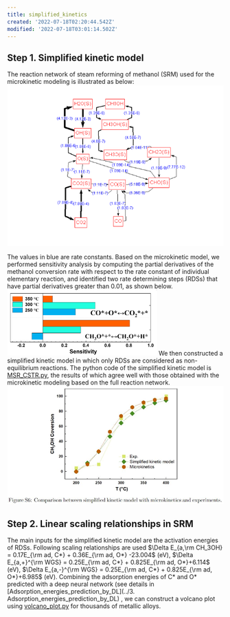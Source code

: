 ```yaml
---
title: simplified_kinetics
created: '2022-07-18T02:20:44.542Z'
modified: '2022-07-18T03:01:14.502Z'
---
```


## Step 1. Simplified kinetic model

The reaction network of steam reforming of methanol (SRM) used for the microkinetic modeling is illustrated as below:
![](./reaction_path.jpg)

The values in blue are rate constants. Based on the microkinetic model, we performed sensitivity analysis by computing the partial derivatives of the methanol conversion rate with respect to the rate constant of individual elementary reaction, and identified two rate determining steps (RDSs) that have partial derivatives greater than 0.01, as shown below. 
![](./sensitivity.jpg)
We then constructed a simplified kinetic model in which only RDSs are considered as non-equilibrium reactions. The python code of the simplified kinetic model is  [MSR_CSTR.py](./MSR_CSTR.py), the results of which agree well with those obtained with the microkinetic modeling based on the full reaction network.
![](./kinetics.jpg)

## Step 2. Linear scaling relationships in SRM
The main inputs for the simplified kinetic model are the activation energies of RDSs. Following scaling relationships are used $\Delta E_{a,\rm CH_3OH} = 0.17E_{\rm ad, C*} + 0.36E_{\rm ad, O*} -23.004$ (eV), $\Delta E_{a,+}^{\rm WGS} = 0.25E_{\rm ad, C*} + 0.825E_{\rm ad, O*}+6.114$ (eV), $\Delta E_{a,-}^{\rm WGS} = 0.25E_{\rm ad, C*} + 0.825E_{\rm ad, O*}+6.985$ (eV).
Combining the adsorption energies of C* and O* predicted with a deep neural network (see details in [Adsorption_energies_prediction_by_DL](../3. Adsorption_energies_prediction_by_DL) , we can construct a volcano plot using [volcano_plot.py](./volcano_plot.py) for thousands of metallic alloys. 

